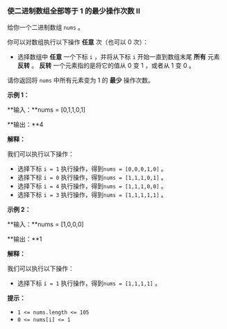 ### 使二进制数组全部等于 1 的最少操作次数 II ###
给你一个二进制数组 `nums` 。

你可以对数组执行以下操作 **任意** 次（也可以 0 次）：

* 选择数组中 **任意** 一个下标 `i` ，并将从下标 `i` 开始一直到数组末尾 **所有** 元素 **反转** 。
**反转** 一个元素指的是将它的值从 0 变 1 ，或者从 1 变 0 。

请你返回将 `nums` 中所有元素变为 1 的 **最少** 操作次数。



**示例 1：**

**输入：**nums = [0,1,1,0,1]

**输出：**4

**解释：**

我们可以执行以下操作：

* 选择下标 `i = 1` 执行操作，得到`nums = [0,0,0,1,0]` 。
* 选择下标 `i = 0` 执行操作，得到`nums = [1,1,1,0,1]` 。
* 选择下标 `i = 4` 执行操作，得到`nums = [1,1,1,0,0]` 。
* 选择下标 `i = 3` 执行操作，得到`nums = [1,1,1,1,1]` 。

**示例 2：**

**输入：**nums = [1,0,0,0]

**输出：**1

**解释：**

我们可以执行以下操作：

* 选择下标 `i = 1` 执行操作，得到`nums = [1,1,1,1]` 。



**提示：**

* `1 <= nums.length <= 105`
* `0 <= nums[i] <= 1`

